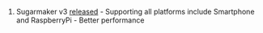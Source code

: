 1. Sugarmaker v3 [released](https://t.co/7YRYBOTQkA?amp=1) - Supporting all platforms include Smartphone and RaspberryPi - Better performance
